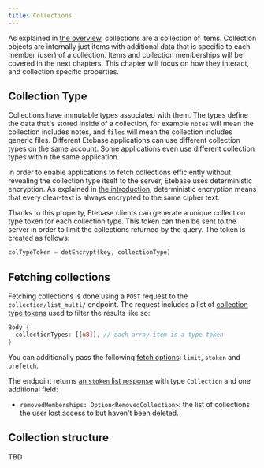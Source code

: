 ```yaml
---
title: Collections
---
```


As explained in [the overview](../overview), collections are a collection of items. Collection objects are internally just items with additional data that is specific to each member (user) of a collection. Items and collection memberships will be covered in the next chapters. This chapter will focus on how they interact, and collection specific properties.


## Collection Type

Collections have immutable types associated with them. The types define the data that's stored inside of a collection, for example `notes` will mean the collection includes notes, and `files` will mean the collection includes generic files. Different Etebase applications can use different collection types on the same account. Some applications even use different collection types within the same application.

In order to enable applications to fetch collections efficiently without revealing the collection type itself to the server, Etebase uses deterministic encryption. As explained in [the introduction](./introduction), deterministic encryption means that every clear-text is always encrypted to the same cipher text.

Thanks to this property, Etebase clients can generate a unique collection type token for each collection type. This token can then be sent to the server in order to limit the collections returned by the query. The token is created as follows:

```rust
colTypeToken = detEncrypt(key, collectionType)
```

## Fetching collections

Fetching collections is done using a `POST` request to the `collection/list_multi/` endpoint. The request includes a list of [collection type tokens](#collection-type) used to filter the results like so:

```rust
Body {
  collectionTypes: [[u8]], // each array item is a type token
}
```

You can additionally pass the following [fetch options](./fetching-data#fetch-options): `limit`, `stoken` and `prefetch`.

The endpoint returns [an `stoken` list response](./fetching-data#list-responses) with type `Collection` and one additional field:

* `removedMemberships: Option<RemovedCollection>`: the list of collections the user lost access to but haven't been deleted.

## Collection structure

TBD
